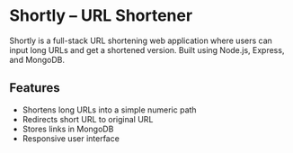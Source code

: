 # Shortly – URL Shortener 

Shortly is a full-stack URL shortening web application where users can input long URLs and get a shortened version. Built using Node.js, Express, and MongoDB.

##  Features

- Shortens long URLs into a simple numeric path
- Redirects short URL to original URL
- Stores links in MongoDB
- Responsive user interface
